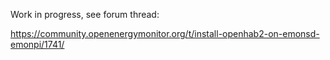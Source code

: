 Work in progress, see forum thread:

https://community.openenergymonitor.org/t/install-openhab2-on-emonsd-emonpi/1741/